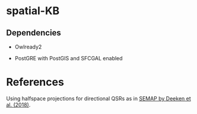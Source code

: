 # spatial-KB

## Dependencies
* Owlready2 

* PostGRE with PostGIS and SFCGAL enabled

# References 
Using halfspace projections for directional QSRs as in [SEMAP by Deeken et al. (2018)](https://www.sciencedirect.com/science/article/pii/S0921889017306565).
